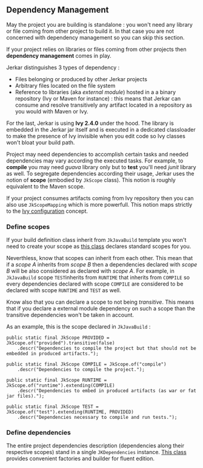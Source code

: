 ## Dependency Management

May the project you are building is standalone : you won't need any library or file coming from other project to build it. In that case you are not concerned with dependency management so you can skip this section.

If your project relies on libraries or files coming from other projects then __dependency management__ comes in play.

Jerkar distinguishes 3 types of dependency :

* Files belonging or produced by other Jerkar projects
* Arbitrary files located on the file system
* Reference to libraries (aka _external module_) hosted in a a binary repository (Ivy or Maven for instance) : this means that Jerkar can consume and resolve transitively any artifact located in a repository as you would with Maven or Ivy.

<p class="alert alert-success">
For the last, Jerkar is using <b>Ivy 2.4.0</b> under the hood. The library is embedded in the Jerkar jar itself and is executed in a dedicated classloader to make the presence of Ivy invisible when you edit code so Ivy classes won't bloat your build path.
</p>

Project may need dependencies to accomplish certain tasks and needed dependencies may vary according the executed tasks.
For example, to __compile__ you may need _guava_ library only but to __test__ you'll need _junit_ library as well. 
To segregate dependencies according their usage, Jerkar uses the notion of __scope__ (embodied by `JkScope` class). This notion is roughly equivalent to the Maven scope.

If your project consumes artifacts coming from Ivy repository then you can also use `JkScopeMapping` which is more powerfull. This notion maps strictly to the [Ivy configuration](http://ant.apache.org/ivy/history/2.2.0/ivyfile/configurations.html) concept.
  
  
### Define scopes

If your build definition class inherit from `JkJavaBuild` template you won't need to create your scope as [this class](https://github.com/jerkar/jerkar/blob/master/org.jerkar.core/src/main/java/org/jerkar/tool/builtins/javabuild/JkJavaBuild.java) declares standard scopes for you.  

Neverthless, know that scopes can inherit from each other. This mean that if a _scope A_ inherits from _scope B_ then a dependencies declared with _scope B_ will be also considered as declared with _scope A_.
For example, in `JkJavaBuild` scope `TEST`inherits from `RUNTIME` that inherits from `COMPILE` so every dependencies declared with scope `COMPILE` are considered to be declared with scope `RUNTIME` and `TEST` as well.   

Know also that you can declare a scope to not being _transitive_. This means that if you declare a external module dependency on such a scope than the transitive dependencies won't be taken in account.

As an example, this is the scope declared in `JkJavaBuild` :

```
public static final JkScope PROVIDED = JkScope.of("provided").transitive(false)
    .descr("Dependencies to compile the project but that should not be embedded in produced artifacts.");

public static final JkScope COMPILE = JkScope.of("compile")
    .descr("Dependencies to compile the project.");

public static final JkScope RUNTIME = JkScope.of("runtime").extending(COMPILE)
	.descr("Dependencies to embed in produced artifacts (as war or fat jar files).");

public static final JkScope TEST = JkScope.of("test").extending(RUNTIME, PROVIDED)
	.descr("Dependencies necessary to compile and run tests."); 
```

### Define dependencies

The entire project dependencies description (dependencies along their respective scopes) stand in a single `JKDependencies` instance. [This class](http://jerkar.github.io/javadoc/latest/org/jerkar/api/depmanagement/JkDependencies.html) provides convenient factories and builder for fluent edition.
 